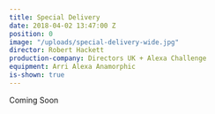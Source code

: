 ```yaml
---
title: Special Delivery
date: 2018-04-02 13:47:00 Z
position: 0
image: "/uploads/special-delivery-wide.jpg"
director: Robert Hackett
production-company: Directors UK + Alexa Challenge
equipment: Arri Alexa Anamorphic
is-shown: true
---
```


Coming Soon